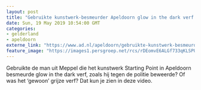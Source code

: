 ```yaml
---
layout: post
title: "Gebruikte kunstwerk-besmeurder Apeldoorn glow in the dark verf of niet? Hier zie je het!"
date: Sun, 19 May 2019 10:54:00 GMT
categories: 
- gelderland 
- apeldoorn 
externe_link: "https://www.ad.nl/apeldoorn/gebruikte-kunstwerk-besmeurder-apeldoorn-glow-in-the-dark-verf-of-niet-hier-zie-je-het~aa725d6f/"
feature_image: "https://images1.persgroep.net/rcs/rDEomvE6ALGf733qKLSPUTauKBs/diocontent/148607909/_fitwidth/400/?appId=21791a8992982cd8da851550a453bd7f&quality=0.7"
---
```


Gebruikte de man uit Meppel die het kunstwerk Starting Point in Apeldoorn besmeurde glow in the dark verf, zoals hij tegen de politie beweerde? Of was het ‘gewoon’ grijze verf? Dat kun je zien in deze video.

